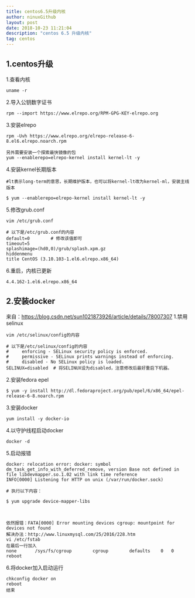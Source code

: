 ```yaml
---
title: centos6.5升级内核
author: ninuxGithub
layout: post
date: 2018-10-23 11:21:04
description: "centos 6.5 升级内核"
tag: centos
---
```

## 1.centos升级
1.查看内核

    uname -r
2.导入公钥数字证书

    rpm --import https://www.elrepo.org/RPM-GPG-KEY-elrepo.org
3.安装elrepo

    rpm -Uvh https://www.elrepo.org/elrepo-release-6-8.el6.elrepo.noarch.rpm
    
    另外需要安装一个探索最快镜像的包
    yum --enablerepo=elrepo-kernel install kernel-lt -y
    
4.安装kernel长期版本

    #lt表示long-term的意思，长期维护版本，也可以将kernel-lt改为kernel-ml，安装主线版本
    
    $ yum --enablerepo=elrepo-kernel install kernel-lt -y
    
5.修改grub.conf

    vim /etc/grub.conf
    
    # 以下是/etc/grub.conf的内容
    default=0        # 修改该值即可
    timeout=5
    splashimage=(hd0,0)/grub/splash.xpm.gz
    hiddenmenu
    title CentOS (3.10.103-1.el6.elrepo.x86_64)
       
  
6.重启，内核已更新  

    4.4.162-1.el6.elrepo.x86_64

## 2.安装docker
来自：https://blog.csdn.net/sun1021873926/article/details/78007307
1.禁用selinux

    vim /etc/selinux/config的内容
    
    # 以下是/etc/selinux/config的内容
    #     enforcing - SELinux security policy is enforced.
    #     permissive - SELinux prints warnings instead of enforcing.
    #     disabled - No SELinux policy is loaded.
    SELINUX=disabled  # 将SELINUX设为disabled，注意修改后最好重启下机器。

2.安装fedora epel

    $ yum -y install http://dl.fedoraproject.org/pub/epel/6/x86_64/epel-release-6-8.noarch.rpm

3.安装docker

    yum install -y docker-io
    
4.以守护线程启动docker

    docker -d
    
5.启动报错

    docker: relocation error: docker: symbol dm_task_get_info_with_deferred_remove, version Base not defined in file libdevmapper.so.1.02 with link time reference
    INFO[0000] Listening for HTTP on unix (/var/run/docker.sock)
    
    # 执行以下内容：
    
    $ yum upgrade device-mapper-libs
    
    
    
    依然报错：FATA[0000] Error mounting devices cgroup: mountpoint for devices not found 
    解决办法：http://www.linuxmysql.com/25/2016/228.htm
    vi /etc/fstab
    在最后一行加入
    none       /sys/fs/cgroup        cgroup        defaults    0   0
    reboot
    
    
6.将docker加入启动运行

    chkconfig docker on
    reboot
    结束
    
    
    
    
        
    


    
    